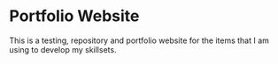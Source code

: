 # Portfolio Website
This is a testing, repository and portfolio website for the items that I am using to develop my skillsets.

